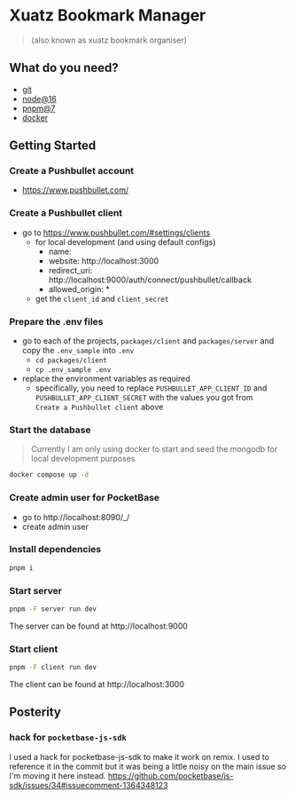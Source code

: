 # Xuatz Bookmark Manager 
> (also known as xuatz bookmark organiser)

## What do you need?

* [git](https://git-scm.com/downloads)
* [node@16](https://github.com/nvm-sh/nvm)
* [pnpm@7](https://pnpm.io/installation)
* [docker](https://docs.docker.com/get-docker/)

## Getting Started

### Create a Pushbullet account

* https://www.pushbullet.com/

### Create a Pushbullet client

* go to https://www.pushbullet.com/#settings/clients
  * for local development (and using default configs)
    * name: <up to you>
    * website: http://localhost:3000
    * redirect_uri: http://localhost:9000/auth/connect/pushbullet/callback
    * allowed_origin: *
  * get the `client_id` and `client_secret`

### Prepare the .env files

* go to each of the projects, `packages/client` and `packages/server` and copy the `.env_sample` into `.env`
  * `cd packages/client`
  * `cp .env_sample .env`
* replace the environment variables as required
  * specifically, you need to replace `PUSHBULLET_APP_CLIENT_ID` and `PUSHBULLET_APP_CLIENT_SECRET` with the values you got from  
    `Create a Pushbullet client` above
  
### Start the database

> Currently I am only using docker to start and seed the mongodb for local development purposes
```bash
docker compose up -d
```

### Create admin user for PocketBase 

* go to http://localhost:8090/_/
* create admin user

### Install dependencies

```bash
pnpm i 
```

### Start server

```bash
pnpm -F server run dev
```

The server can be found at http://localhost:9000

### Start client

```bash
pnpm -F client run dev 
```

The client can be found at http://localhost:3000

## Posterity

### hack for `pocketbase-js-sdk`
I used a hack for pocketbase-js-sdk to make it work on remix. I used to reference it in the commit but it was being a little noisy on the main issue so I'm moving it here instead.
https://github.com/pocketbase/js-sdk/issues/34#issuecomment-1364348123
